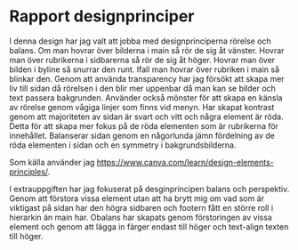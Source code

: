 ---
---
Rapport designprinciper
=========================

I denna design har jag valt att jobba med designprinciperna rörelse och balans. Om man hovrar över bilderna i main så rör de sig åt vänster. Hovrar man över rubrikerna i sidbarerna så rör de sig åt höger. Hovrar man över bilden i byline så snurrar den runt. Ifall man hovrar över rubriken i main så blinkar den. Genom att använda transparency har jag försökt att skapa mer liv till sidan då rörelsen i den blir mer uppenbar då man kan se bilder och text passera bakgrunden. Använder också mönster för att skapa en känsla av rörelse genom vågiga linjer som finns vid menyn. Har skapat kontrast genom att majoriteten av sidan är svart och vitt och några element är röda. Detta för att skapa mer fokus på de röda elementen som är rubrikerna för innehållet. Balanserar sidan genom en någorlunda jämn fördelning av de röda elementen i sidan och en symmetry i bakgrundsbilderna.

Som källa använder jag https://www.canva.com/learn/design-elements-principles/.

I extrauppgiften har jag fokuserat på desginprincipen balans och perspektiv. Genom att förstora vissa element utan att ha brytt mig om vad som är viktigast på sidan har den högra sidbaren och footern fått en större roll i hierarkin än main har. Obalans har skapats genom förstoringen av vissa element och genom att lägga in färger endast till höger och text-align texten till höger.
